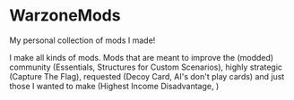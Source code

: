 # WarzoneMods
My personal collection of mods I made!

I make all kinds of mods. Mods that are meant to improve the (modded) community (Essentials, Structures for Custom Scenarios), highly strategic (Capture The Flag), requested (Decoy Card, AI's don't play cards) and just those I wanted to make (Highest Income Disadvantage, )
